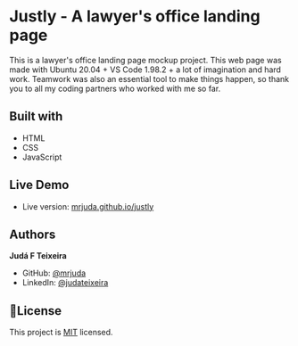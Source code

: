 # Justly - A lawyer's office landing page
This is a lawyer's office landing page mockup project.
This web page was made with Ubuntu 20.04 + VS Code 1.98.2 + a lot of imagination and hard work.
Teamwork was also an essential tool to make things happen, so thank you to all my coding partners who worked with me so far.

## Built with
- HTML
- CSS
- JavaScript

## Live Demo
- Live version: [mrjuda.github.io/justly](https://mrjuda.github.io/justly/)

## Authors
**Judá F Teixeira**
- GitHub: [@mrjuda](https://github.com/mrjuda "Judá Teixeira's GitHub profile")
- LinkedIn: [@judateixeira](https://www.linkedin.com/in/judateixeira "Judá Teixeira's Linkedin profile")

## 📝License
This project is [MIT](https://github.com/mrjuda/justly/blob/main/LICENSE) licensed.
